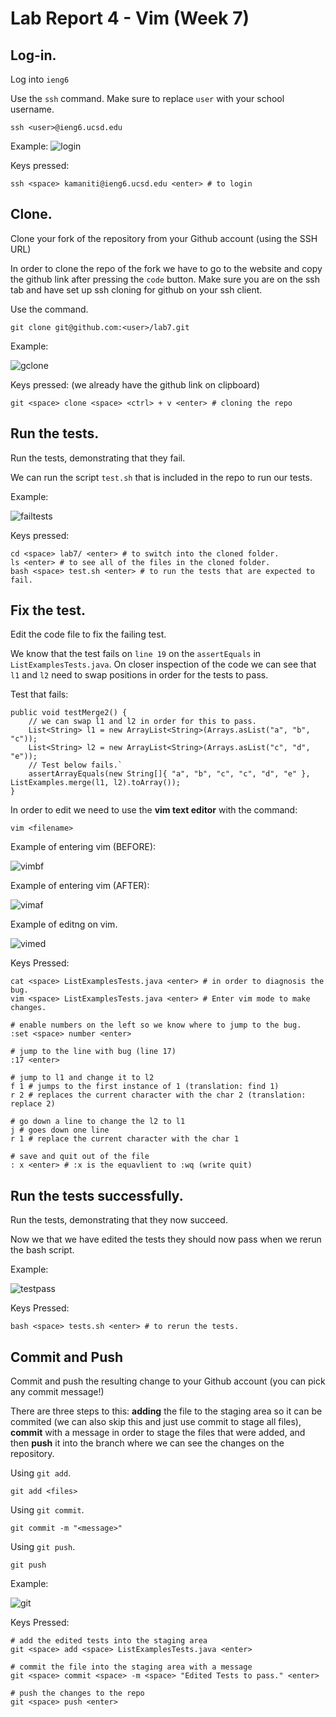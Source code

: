# Lab Report 4 - Vim (Week 7)

## Log-in.
Log into ```ieng6```

Use the ```ssh``` command. Make sure to replace ```user``` with your school username.
```
ssh <user>@ieng6.ucsd.edu
```
Example:
![login](Images/report4/login.PNG)

Keys pressed:
```
ssh <space> kamaniti@ieng6.ucsd.edu <enter> # to login
```
## Clone.
Clone your fork of the repository from your Github account (using the SSH URL)

In order to clone the repo of the fork we have to go to the website and copy the github link after pressing the ```code``` button. Make sure you are on the ssh tab and have set up ssh cloning for github on your ssh client.

Use the command.
```
git clone git@github.com:<user>/lab7.git
```

Example:

![gclone](Images/report4/gclone.PNG)


Keys pressed: (we already have the github link on clipboard)
```
git <space> clone <space> <ctrl> + v <enter> # cloning the repo
```
## Run the tests.
Run the tests, demonstrating that they fail.

We can run the script ```test.sh``` that is included in the repo to run our tests.

Example:

![failtests](Images/report4/testfail.PNG)


Keys pressed:
```
cd <space> lab7/ <enter> # to switch into the cloned folder.
ls <enter> # to see all of the files in the cloned folder.
bash <space> test.sh <enter> # to run the tests that are expected to fail.
```

## Fix the test.
Edit the code file to fix the failing test.

We know that the test fails on ```line 19``` on the ```assertEquals``` in ```ListExamplesTests.java```. On closer inspection of the code we can see that ```l1``` and ```l2``` need to swap positions in order for the tests to pass.

Test that fails:
```
public void testMerge2() {
    // we can swap l1 and l2 in order for this to pass.
    List<String> l1 = new ArrayList<String>(Arrays.asList("a", "b", "c"));
    List<String> l2 = new ArrayList<String>(Arrays.asList("c", "d", "e"));
    // Test below fails.`
    assertArrayEquals(new String[]{ "a", "b", "c", "c", "d", "e" }, ListExamples.merge(l1, l2).toArray());
}
```

In order to edit we need to use the **vim text editor** with the command:
```
vim <filename>
```
Example of entering vim (BEFORE):

![vimbf](Images/report4/vimbf.PNG)


Example of entering vim (AFTER):

![vimaf](Images/report4/vimaf.PNG)


Example of editng on vim.

![vimed](Images/report4/vimed.PNG)


Keys Pressed:
```
cat <space> ListExamplesTests.java <enter> # in order to diagnosis the bug.
vim <space> ListExamplesTests.java <enter> # Enter vim mode to make changes.

# enable numbers on the left so we know where to jump to the bug.
:set <space> number <enter> 

# jump to the line with bug (line 17)
:17 <enter>

# jump to l1 and change it to l2
f 1 # jumps to the first instance of 1 (translation: find 1)
r 2 # replaces the current character with the char 2 (translation: replace 2)

# go down a line to change the l2 to l1
j # goes down one line
r 1 # replace the current character with the char 1

# save and quit out of the file
: x <enter> # :x is the equavlient to :wq (write quit)
```

## Run the tests successfully.
Run the tests, demonstrating that they now succeed.

Now we that we have edited the tests they should now pass when we rerun the bash script.

Example:

![testpass](Images/report4/testpass.PNG)


Keys Pressed:
```
bash <space> tests.sh <enter> # to rerun the tests.
```

## Commit and Push
Commit and push the resulting change to your Github account (you can pick any commit message!)

There are three steps to this: **adding** the file to the staging area so it can be commited (we can also skip this and just use commit to stage all files), **commit** with a message in order to stage the files that were added, and then **push** it into the branch where we can see the changes on the repository.

Using ```git add```.
```
git add <files>
```

Using ```git commit```.
```
git commit -m "<message>"
```

Using ```git push```.
```
git push
```

Example:

![git](Images/report4/git.PNG)


Keys Pressed:
```
# add the edited tests into the staging area
git <space> add <space> ListExamplesTests.java <enter>

# commit the file into the staging area with a message
git <space> commit <space> -m <space> "Edited Tests to pass." <enter>

# push the changes to the repo
git <space> push <enter>

```